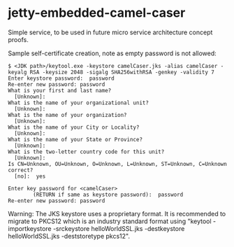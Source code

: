 # jetty-embedded-camel-caser

Simple service, to be used in future micro service architecture concept proofs.

Sample self-certificate creation, note as empty password is not allowed:

    $ <JDK path>/keytool.exe -keystore camelCaser.jks -alias camelCaser -keyalg RSA -keysize 2048 -sigalg SHA256withRSA -genkey -validity 7
    Enter keystore password:  password
    Re-enter new password: password
    What is your first and last name?
      [Unknown]:
    What is the name of your organizational unit?
      [Unknown]:
    What is the name of your organization?
      [Unknown]:
    What is the name of your City or Locality?
      [Unknown]:
    What is the name of your State or Province?
      [Unknown]:
    What is the two-letter country code for this unit?
      [Unknown]:
    Is CN=Unknown, OU=Unknown, O=Unknown, L=Unknown, ST=Unknown, C=Unknown correct?
      [no]:  yes

    Enter key password for <camelCaser>
            (RETURN if same as keystore password):  password
    Re-enter new password: password

Warning:
The JKS keystore uses a proprietary format. It is recommended to migrate to PKCS12 which is an industry standard format using "keytool -importkeystore -srckeystore helloWorldSSL.jks -destkeystore helloWorldSSL.jks -deststoretype pkcs12".
